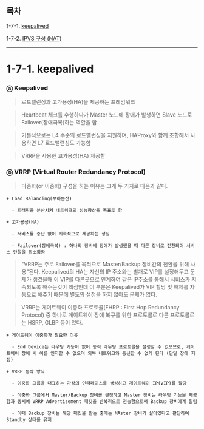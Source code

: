 ## 목차

1-7-1. [keepalived](#1-7-1-keepalived)

1-7-2. [IPVS 구성 (NAT)](#1-6-2-ipvs-구성-nat)

---

# 1-7-1. keepalived

### ⓐ Keepalived

> 로드밸런싱과 고가용성(HA)을 제공하는 프레임워크

> Heartbeat 체크를 수행하다가 Master 노드에 장애가 발생하면 Slave 노드로 Failover(장애극복)하는 역할을 함

> 기본적으로는 L4 수준의 로드밸런싱을 지원하며, HAProxy와 함께 조합해서 사용하면 L7 로드밸런싱도 가능함

> VRRP을 사용한 고가용성(HA) 제공함

### ⓑ VRRP (Virtual Router Redundancy Protocol)

> 다중화(or 이중화) 구성을 하는 이유는 크게 두 가지로 다음과 같다.

    + Load Balancing(부하분산) 

      - 트래픽을 분산시켜 네트워크의 성능향상을 목표로 함

    + 고가용성(HA) 

      - 서비스를 중단 없이 지속적으로 제공하는 성질

      - Failover(장애극복) : 하나의 장비에 장애가 발생했을 때 다른 장비로 전환되어 서비스 단절을 최소화함

> "VRRP는 주로 Failover를 목적으로 Master/Backup 장비간의 전환을 위해 사용"된다. Keepalived의 HA는 자신의 IP 주소와는 별개로 VIP를 설정해두고 문제가 생겼을때 이 VIP를 다른곳으로 인계하여 같은 IP주소를 통해서 서비스가 지속되도록 해주는것이 핵심인데 이 부분은 Keepalived가 VIP 할당 및 해제를 자동으로 해주기 때문에 별도의 설정을 하지 않아도 문제가 없다.

> VRRP는 게이트웨이 이중화 프로토콜(FHRP : First Hop Redundancy Protocol) 중 하나로 게이트웨이 장애 복구를 위한 프로토콜로 다른 프로토콜로는 HSRP, GLBP 등이 있다.

    + 게이트웨이 이중화가 필요한 이유

      - End Device는 라우팅 기능이 없어 동적 라우팅 프로토콜을 설정할 수 없으므로, 게이트웨이 장애 시 이를 인지할 수 없으며 외부 네트워크와 통신할 수 없게 된다 (단일 장애 지점)

    + VRRP 동작 방식

      - 이중화 그룹을 대표하는 가상의 인터페이스를 생성하고 게이트웨이 IP(VIP)를 할당

      - 이중화 그룹에서 Master/Backup 장비를 결정하고 Master 장비는 라우팅 기능을 제공함과 동시에 VRRP Advertisement 패킷을 반복적으로 전송함으로써 Backup 장비에게 알림

      - 이때 Backup 장비는 해당 패킷을 받는 중에는 MAster 장비가 살아있다고 판단하여 Standby 상태를 유지